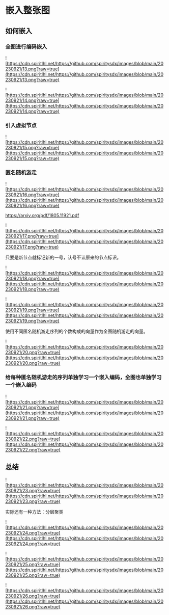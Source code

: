 # 嵌入整张图


## 如何嵌入

### 全图进行编码嵌入

![https://cdn.spiritlhl.net/https://github.com/spiritysdx/images/blob/main/20230921/13.png?raw=true](https://cdn.spiritlhl.net/https://github.com/spiritysdx/images/blob/main/20230921/13.png?raw=true)

![https://cdn.spiritlhl.net/https://github.com/spiritysdx/images/blob/main/20230921/14.png?raw=true](https://cdn.spiritlhl.net/https://github.com/spiritysdx/images/blob/main/20230921/14.png?raw=true)

### 引入虚拟节点

![https://cdn.spiritlhl.net/https://github.com/spiritysdx/images/blob/main/20230921/15.png?raw=true](https://cdn.spiritlhl.net/https://github.com/spiritysdx/images/blob/main/20230921/15.png?raw=true)

### 匿名随机游走

![https://cdn.spiritlhl.net/https://github.com/spiritysdx/images/blob/main/20230921/16.png?raw=true](https://cdn.spiritlhl.net/https://github.com/spiritysdx/images/blob/main/20230921/16.png?raw=true)

<https://arxiv.org/pdf/1805.11921.pdf>

![https://cdn.spiritlhl.net/https://github.com/spiritysdx/images/blob/main/20230921/17.png?raw=true](https://cdn.spiritlhl.net/https://github.com/spiritysdx/images/blob/main/20230921/17.png?raw=true)

只要是新节点就标记新的一号，认号不认原来的节点标识。

![https://cdn.spiritlhl.net/https://github.com/spiritysdx/images/blob/main/20230921/18.png?raw=true](https://cdn.spiritlhl.net/https://github.com/spiritysdx/images/blob/main/20230921/18.png?raw=true)

![https://cdn.spiritlhl.net/https://github.com/spiritysdx/images/blob/main/20230921/19.png?raw=true](https://cdn.spiritlhl.net/https://github.com/spiritysdx/images/blob/main/20230921/19.png?raw=true)

使用不同匿名随机游走序列的个数构成的向量作为全图随机游走的向量。

![https://cdn.spiritlhl.net/https://github.com/spiritysdx/images/blob/main/20230921/20.png?raw=true](https://cdn.spiritlhl.net/https://github.com/spiritysdx/images/blob/main/20230921/20.png?raw=true)

### 给每种匿名随机游走的序列单独学习一个嵌入编码，全图也单独学习一个嵌入编码

![https://cdn.spiritlhl.net/https://github.com/spiritysdx/images/blob/main/20230921/21.png?raw=true](https://cdn.spiritlhl.net/https://github.com/spiritysdx/images/blob/main/20230921/21.png?raw=true)

![https://cdn.spiritlhl.net/https://github.com/spiritysdx/images/blob/main/20230921/22.png?raw=true](https://cdn.spiritlhl.net/https://github.com/spiritysdx/images/blob/main/20230921/22.png?raw=true)

## 总结

![https://cdn.spiritlhl.net/https://github.com/spiritysdx/images/blob/main/20230921/23.png?raw=true](https://cdn.spiritlhl.net/https://github.com/spiritysdx/images/blob/main/20230921/23.png?raw=true)

实际还有一种方法：分层聚类

![https://cdn.spiritlhl.net/https://github.com/spiritysdx/images/blob/main/20230921/24.png?raw=true](https://cdn.spiritlhl.net/https://github.com/spiritysdx/images/blob/main/20230921/24.png?raw=true)

![https://cdn.spiritlhl.net/https://github.com/spiritysdx/images/blob/main/20230921/25.png?raw=true](https://cdn.spiritlhl.net/https://github.com/spiritysdx/images/blob/main/20230921/25.png?raw=true)

![https://cdn.spiritlhl.net/https://github.com/spiritysdx/images/blob/main/20230921/26.png?raw=true](https://cdn.spiritlhl.net/https://github.com/spiritysdx/images/blob/main/20230921/26.png?raw=true)

